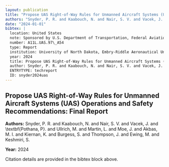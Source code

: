 ```yaml
---
layout: publication
title: "Propose UAS Right-of-Way Rules for Unmanned Aircraft Systems (UAS) Operations and Safety Recommendations: Final Report"
authors: "Snyder, P. R. and Kaabouch, N. and Nair, S. V. and Vacek, J. and \textbf{Pothana, P}. and Ullrich, M. and Martin, L. and Moe, J. and Akbas, M. I. and Kiernan, K. and Burgess, S. and Thompson, J. and Ewing, M. and Keshmiri, S."
date: "2024-01-01"
bibtex: |
  location: United States
  note: Sponsored by U.S. Department of Transportation, Federal Aviation Administration. Available at NTIS and FAA William J. Hughes Technical Center.
  number: A11L.UAS.97\_A54
  type: Report
  institution: University of North Dakota, Embry-Riddle Aeronautical University, University of Kansas
  year: 2024
  title: Propose UAS Right-of-Way Rules for Unmanned Aircraft Systems (UAS) Operations and Safety Recommendations: Final Report
  author: Snyder, P. R. and Kaabouch, N. and Nair, S. V. and Vacek, J. and \textbf{Pothana, P}. and Ullrich, M. and Martin, L. and Moe, J. and Akbas, M. I. and Kiernan, K. and Burgess, S. and Thompson, J. and Ewing, M. and Keshmiri, S.
  ENTRYTYPE: techreport
  ID: snyder2024uas
---
```


## Propose UAS Right-of-Way Rules for Unmanned Aircraft Systems (UAS) Operations and Safety Recommendations: Final Report

**Authors:** Snyder, P. R. and Kaabouch, N. and Nair, S. V. and Vacek, J. and \textbf{Pothana, P}. and Ullrich, M. and Martin, L. and Moe, J. and Akbas, M. I. and Kiernan, K. and Burgess, S. and Thompson, J. and Ewing, M. and Keshmiri, S.

**Year:** 2024

Citation details are provided in the bibtex block above.
